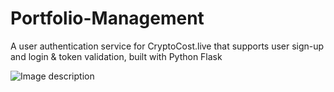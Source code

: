 # Portfolio-Management
A user authentication service for CryptoCost.live that supports user sign-up and login &amp; token validation, built with Python Flask

![Image description](example.png)
